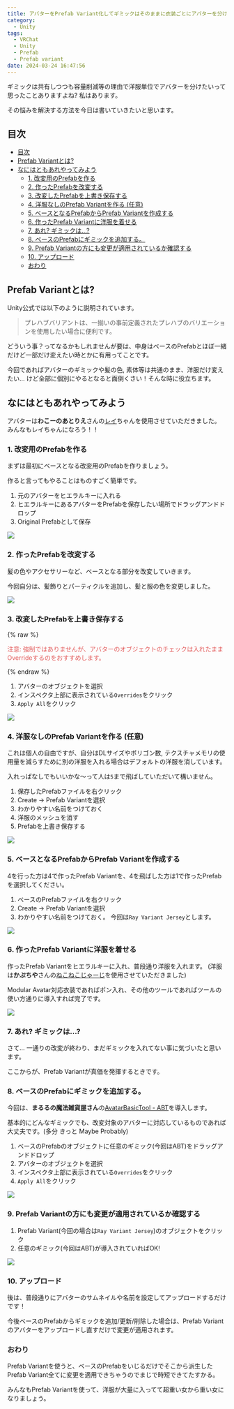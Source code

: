 ```yaml
---
title: アバターをPrefab Variant化してギミックはそのままに衣装ごとにアバターを分ける
category:
  - Unity
tags:
  - VRChat
  - Unity
  - Prefab
  - Prefab variant
date: 2024-03-24 16:47:56
---
```


ギミックは共有しつつも容量削減等の理由で洋服単位でアバターを分けたいって思ったことありますよね? 私はあります。

その悩みを解決する方法を今日は書いていきたいと思います。

## 目次

- [目次](#目次)
- [Prefab Variantとは?](#Prefab-Variantとは)
- [なにはともあれやってみよう](#なにはともあれやってみよう)
  - [1. 改変用のPrefabを作る](#1-改変用のPrefabを作る)
  - [2. 作ったPrefabを改変する](#2-作ったPrefabを改変する)
  - [3. 改変したPrefabを上書き保存する](#3-改変したPrefabを上書き保存する)
  - [4. 洋服なしのPrefab Variantを作る (任意)](#4-洋服なしのPrefab-Variantを作る-任意)
  - [5. ベースとなるPrefabからPrefab Variantを作成する](#5-ベースとなるPrefabからPrefab-Variantを作成する)
  - [6. 作ったPrefab Variantに洋服を着せる](#6-作ったPrefab-Variantに洋服を着せる)
  - [7. あれ? ギミックは...?](#7-あれ-ギミックは)
  - [8. ベースのPrefabにギミックを追加する。](#8-ベースのPrefabにギミックを追加する)
  - [9. Prefab Variantの方にも変更が適用されているか確認する](#9-Prefab-Variantの方にも変更が適用されているか確認する)
  - [10. アップロード](#10-アップロード)
  - [おわり](#おわり)

## Prefab Variantとは?

Unity公式では以下のように説明されています。

> プレハブバリアントは、一揃いの事前定義されたプレハブのバリエーションを使用したい場合に便利です。

どういう事？ってなるかもしれませんが要は、中身はベースのPrefabとほぼ一緒だけど一部だけ変えたい時とかに有用ってことです。

今回であればアバターのギミックや髪の色, 素体等は共通のまま、洋服だけ変えたい... けど全部に個別にやるとなると面倒くさい！そんな時に役立ちます。

## なにはともあれやってみよう

アバターは**わこーのあとりえ**さんの[レイ](https://booth.pm/ja/items/4360868)ちゃんを使用させていただきました。 みんなもレイちゃんになろう！！

### 1. 改変用のPrefabを作る

まずは最初にベースとなる改変用のPrefabを作りましょう。 

作ると言ってもやることはものすごく簡単です。

1. 元のアバターをヒエラルキーに入れる
2. ヒエラルキーにあるアバターをPrefabを保存したい場所でドラッグアンドドロップ
3. Original Prefabとして保存

<img style=" display: inline-block" src="/images/posts/2024/03/create-prefab.gif">


### 2. 作ったPrefabを改変する

髪の色やアクセサリーなど、ベースとなる部分を改変していきます。

今回自分は、髪飾りとパーティクルを追加し、髪と服の色を変更しました。

<img style=" display: inline-block" src="/images/posts/2024/03/ray-after-edit.png">


### 3. 改変したPrefabを上書き保存する

{% raw %}
<p style="color: #e35c5c">注意: 強制ではありませんが、アバターのオブジェクトのチェックは入れたままOverrideするのをおすすめします。</p>
{% endraw %}

1. アバターのオブジェクトを選択
2. インスペクタ上部に表示されている`Overrides`をクリック
3. `Apply All`をクリック

<img style=" display: inline-block" src="/images/posts/2024/03/override-base-prefab-1.gif">

### 4. 洋服なしのPrefab Variantを作る (任意)

これは個人の自由ですが、自分はDLサイズやポリゴン数, テクスチャメモリの使用量を減らすために別の洋服を入れる場合はデフォルトの洋服を消しています。

入れっぱなしでもいいかな～って人は`5`まで飛ばしていただいて構いません。

1. 保存したPrefabファイルを右クリック
2. Create -> Prefab Variantを選択
3. わかりやすい名前をつけておく
4. 洋服のメッシュを消す
5. Prefabを上書き保存する

<img style=" display: inline-block" src="/images/posts/2024/03/create-variant-with-no-clothe.gif">

### 5. ベースとなるPrefabからPrefab Variantを作成する

4を行った方は4で作ったPrefab Variantを、4を飛ばした方は1で作ったPrefabを選択してください。

1. ベースのPrefabファイルを右クリック
2. Create -> Prefab Variantを選択
3. わかりやすい名前をつけておく。 今回は`Ray Variant Jersey`とします。

<img style=" display: inline-block" src="/images/posts/2024/03/create-variant-for-new-clothe.gif">

### 6. 作ったPrefab Variantに洋服を着せる

作ったPrefab Variantをヒエラルキーに入れ、普段通り洋服を入れます。 (洋服は**かぷちや**さんの[ねこねこじゃーじ](https://capettiya.booth.pm/items/4782886)を使用させていただきました)

Modular Avatar対応衣装であればポン入れ、その他のツールであればツールの使い方通りに導入すれば完了です。

<img style=" display: inline-block" src="/images/posts/2024/03/ray-after-edit-2.png">

### 7. あれ? ギミックは...?

さて... 一通りの改変が終わり、まだギミックを入れてない事に気づいたと思います。

ここからが、Prefab Variantが真価を発揮するときです。

### 8. ベースのPrefabにギミックを追加する。

今回は、**まるるの魔法雑貨屋さん**の[AvatarBasicTool - ABT](https://booth.pm/ja/items/5001784)を導入します。

基本的にどんなギミックでも、改変対象のアバターに対応しているものであれば大丈夫です。(多分 きっと Maybe Probably)

1. ベースのPrefabのオブジェクトに任意のギミック(今回はABT)をドラッグアンドドロップ
2. アバターのオブジェクトを選択
3. インスペクタ上部に表示されている`Overrides`をクリック
4. `Apply All`をクリック

<img style=" display: inline-block" src="/images/posts/2024/03/add-gimmick-to-base-prefab.gif">

### 9. Prefab Variantの方にも変更が適用されているか確認する

1. Prefab Variant(今回の場合は`Ray Variant Jersey`)のオブジェクトをクリック
2. 任意のギミック(今回はABT)が導入されていればOK!

<img style=" display: inline-block" src="/images/posts/2024/03/add-gimmick-confirm.gif">

### 10. アップロード

後は、普段通りにアバターのサムネイルや名前を設定してアップロードするだけです！

今後ベースのPrefabからギミックを追加/更新/削除した場合は、Prefab Variantのアバターをアップロードし直すだけで変更が適用されます。

### おわり

Prefab Variantを使うと、ベースのPrefabをいじるだけでそこから派生したPrefab Variant全てに変更を適用できちゃうのでまじで時短できてたすかる。

みんなもPrefab Variantを使って、洋服が大量に入ってて超重い女から重い女になりましょう。